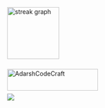 <div align="left">
 
  <img src="https://streak-stats.demolab.com?user=AdarshCodeCraft&locale=en&mode=daily&theme=dracula&hide_border=false&border_radius=5" height="120" alt="streak graph"  />
</div>

###

<p><a href="https://www.buymeacoffee.com/AdarshCodeCraft"> <img align="left" src="https://cdn.buymeacoffee.com/buttons/v2/default-yellow.png" height="50" width="210" alt="AdarshCodeCraft" /></a></p><br><br>


###

<img align="left" src="https://profile-counter.glitch.me/AdarshCodeCraft/count.svg?"  />

###
